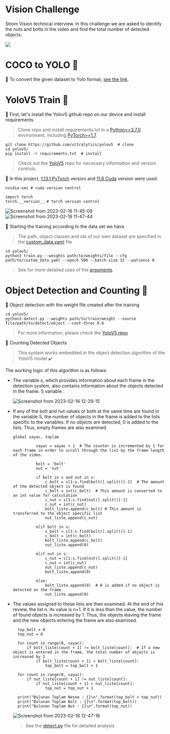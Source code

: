 # Vision Challenge
Strom Vision technical interview. In this challenge we are asked to identify the nuts and bolts in the video and find the total number of detected objects.

![](https://github.com/Hasan-atc/Stroma/blob/main/detect.gif)

# COCO to YOLO 🔷
🔻 To convert the given dataset to Yolo format, [see the link](https://github.com/pylabel-project/samples/blob/main/coco2yolov5.ipynb).

# YoloV5 Train :large_blue_diamond:
:small_red_triangle_down: First, let's install the Yolov5 github repo on our device and install requirements.
> Clone repo and install requirements.txt in a [Python>=3.7.0](https://www.python.org/) environment, including [PyTorch>=1.7](https://pytorch.org/get-started/locally/).
````
git clone https://github.com/ultralytics/yolov5  # clone
cd yolov5/
pip install -r requirements.txt  # install
````
> Check out the [YoloV5](https://github.com/ultralytics/yolov5) repo for necessary information and version controls.

🔻 In this project, [1.13.1 PyTorch](https://pytorch.org/get-started/locally/) version and [11.6 Cuda](https://developer.nvidia.com/cuda-11-6-0-download-archive) version were used.
````
nvidia-smi # cuda version control

import torch
torch.__version__ # torch version control
````
![Screenshot from 2023-02-16 11-45-09](https://user-images.githubusercontent.com/74008306/219313889-6cf31c44-eb21-4977-816b-c156bed16d38.png)
![Screenshot from 2023-02-16 11-47-44](https://user-images.githubusercontent.com/74008306/219314342-a2a45de0-f143-49ad-8150-9f47bd1c049a.png)

:small_red_triangle_down: Starting the training according to the data set we have.
> The path, object classes and ids of our own dataset are specified in the [custom_data.yaml](https://github.com/Hasan-atc/Stroma/blob/main/yolov5/custom_data.yaml) file


````
cd yolov5/
python3 train.py --weights path/to/weights/file --cfg path/to/custom_data.yaml --epoch 500 --batch-size 32 --patience 0
````
> See for more detailed uses of the [arguments](https://github.com/ultralytics/yolov5/blob/master/train.py).

# Object Detection and Counting 🔷
🔻 Object detection with the weight file created after the training
````
cd yolov5/
python3 detect.py --weights path/to/train/weight --source file/path/to/detect/object --conf-thres 0.6
````
> For more information, please check the [YoloV5 repo](https://github.com/ultralytics/yolov5)

🔻 Counting Detected Objects
> This system works embedded in the object detection algorithm of the YoloV5 model ✔️

The working logic of this algorithm is as follows:

- The variable s, which provides information about each frame in the detection system, also contains information about the objects detected in the frame. S variable :

  ![Screenshot from 2023-02-16 12-29-15](https://user-images.githubusercontent.com/74008306/219324654-00e86bbd-5edf-429e-8a55-93296b71d1a8.png)
  
- If any of the bolt and nut values or both at the same time are found in the variable S, the number of objects in the frame is added to the lists specific to the variables. If no objects are detected, 0 is added to the lists. Thus, empty frames are also examined.

  ````
  global sayac, toplam

            sayac = sayac + 1  # The counter is incremented by 1 for each frame in order to scroll through the list by the frame length of the video.

            bolt = 'bolt'
            nut = 'nut'

            if bolt in s and nut in s:
                c_bolt = s[1:s.find(bolt)].split()[-1]  # The amount of the detected object is found
                c_bolt = int(c_bolt)  # This amount is converted to an int value for calculation
                c_nut = s[1:s.find(nut)].split()[-1]
                c_nut = int(c_nut)
                bolt_liste.append(c_bolt) # This amount is transferred to the object specific list
                nut_liste.append(c_nut)

            elif bolt in s:
                c_bolt = s[1:s.find(bolt)].split()[-1]
                c_bolt = int(c_bolt)
                bolt_liste.append(c_bolt)
                nut_liste.append(0)

            elif nut in s:
                c_nut = s[1:s.find(nut)].split()[-1]
                c_nut = int(c_nut)
                nut_liste.append(c_nut)
                bolt_liste.append(0)

            else:
                bolt_liste.append(0)  # 0 is added if no object is detected on the frame
                nut_liste.append(0)
    ````

- The values assigned to these lists are then examined. At the end of this review, the list n. its value is n+1. If it is less than the value, the number of found objects is increased by 1. Thus, the objects leaving the frame and the new objects entering the frame are also examined.

  ````
    top_bolt = 0
    top_nut = 0

    for count in range(0, sayac):  
        if bolt_liste[count + 1] != bolt_liste[count]:  # If a new object is entered in the frame, the total number of objects is increased by 1
            if bolt_liste[count + 1] > bolt_liste[count]:
                top_bolt = top_bolt + 1

    for count in range(0, sayac):
        if nut_liste[count + 1] != nut_liste[count]:
            if nut_liste[count + 1] > nut_liste[count]:
                top_nut = top_nut + 1

    print("Bulunan Toplam Nesne : {}\n".format(top_bolt + top_nut))
    print("Bulunan Toplam Bolt : {}\n".format(top_bolt))
    print("Bulunan Toplam Nut : {}\n".format(top_nut))
  ````
  ![Screenshot from 2023-02-16 12-47-16](https://user-images.githubusercontent.com/74008306/219329564-352adc1a-e387-4ea9-b8bb-7fa457e74e0c.png)
  
  > See the [detect.py](https://github.com/Hasan-atc/Stroma/blob/main/yolov5/detect.py) file for detailed analysis
